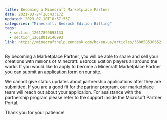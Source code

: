 ```yaml
---
title: Becoming a Minecraft Marketplace Partner
date: 2021-03-24T20:43:17Z
updated: 2023-07-10T18:57:53Z
categories: "Minecraft: Bedrock Edition Billing"
tags:
  - section_12617899093133
  - section_12618019146893
link: https://minecrafthelp.zendesk.com/hc/en-us/articles/360058530652-Becoming-a-Minecraft-Marketplace-Partner
---
```


By becoming a Marketplace Partner, you will be able to share and sell your creations with millions of Minecraft: Bedrock Edition players all around the world. If you would like to apply to become a Minecraft Marketplace Partner you can submit an [application form](https://www.minecraft.net/en-us/partner/) on our site. 

We cannot give status updates about partnership applications after they are submitted. If you are a good fit for the partner program, our marketplace team will reach out about your application. For assistance with the partnership program please refer to the support inside the Microsoft Partner Portal. 

Thank you for your patience!
